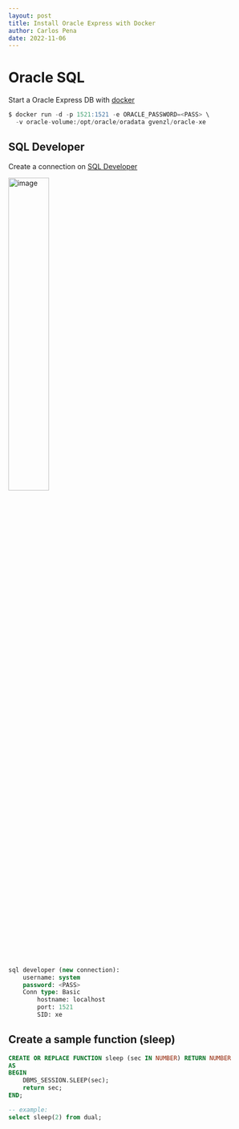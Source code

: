 ```yaml
---
layout: post
title: Install Oracle Express with Docker
author: Carlos Pena
date: 2022-11-06
---
```


# Oracle SQL

Start a Oracle Express DB with [docker](https://docs.docker.com/engine/install/ubuntu/)
```sql
$ docker run -d -p 1521:1521 -e ORACLE_PASSWORD=<PASS> \
  -v oracle-volume:/opt/oracle/oradata gvenzl/oracle-xe
```

## SQL Developer

Create a connection on [SQL Developer](https://www.oracle.com/database/sqldeveloper/technologies/download/)

<p float='left'>
<img  src="../../../assets/images/sql_dev_conn.png" alt="image" width="40%">
</p>

```sql
sql developer (new connection):
	username: system
	password: <PASS>
	Conn type: Basic
		hostname: localhost
		port: 1521
		SID: xe
```

## Create a sample function (sleep)

```sql
CREATE OR REPLACE FUNCTION sleep (sec IN NUMBER) RETURN NUMBER
AS
BEGIN
    DBMS_SESSION.SLEEP(sec);
    return sec;
END;

-- example:
select sleep(2) from dual;
```
